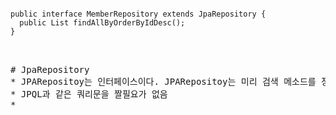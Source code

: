 <pre>
<code>
public interface MemberRepository extends JpaRepository<Member, Integer> {
  public List<Member> findAllByOrderByIdDesc();
}
</code>
<pre>

# JpaRepository
* JPARepositoy는 인터페이스이다. JPARepositoy는 미리 검색 메소드를 정의 해 두는 것으로, 메소드를 호출하는 것만으로 스마트한 데이터 검색을 할 수 있게 되는 것이다.
* JPQL과 같은 쿼리문을 짤필요가 없음
* 
